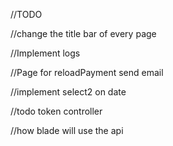 //TODO

//change the title bar of every page

//Implement logs

//Page for reloadPayment send email

//implement select2 on date

//todo token controller

//how blade will use the api
